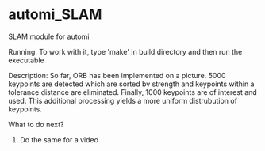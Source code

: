 # automi_SLAM
SLAM module for automi

Running:
To work with it, type 'make' in build directory and then run the executable

Description:
So far, ORB has been implemented on a picture. 5000 keypoints are detected which are sorted bv strength and keypoints within a tolerance distance are eliminated. Finally, 1000 keypoints are of interest and used. This additional processing yields a more uniform distrubution of keypoints. 

What to do next?
1. Do the same for a video
